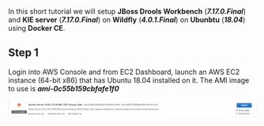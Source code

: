 In this short tutorial we will setup **JBoss Drools Workbench** (**_7.17.0.Final_**) and **KIE server** (**_7.17.0.Final_**) on **Wildfly** (**_4.0.1.Final_**) on **Ubunbtu** (**_18.04_**) using **Docker CE**.

## Step 1

Login into AWS Console and from EC2 Dashboard, launch an AWS EC2 instance (64-bit x86) that has Ubuntu 18.04 installed on it. The AMI image to use is **_ami-0c55b159cbfafe1f0_**

![](1.png)

